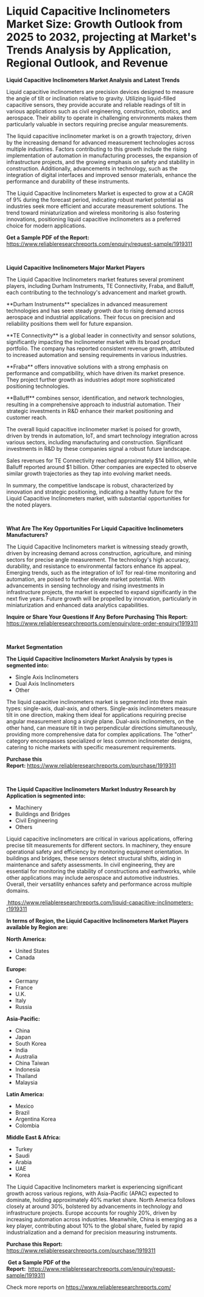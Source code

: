 <p><h1>Liquid Capacitive Inclinometers Market Size: Growth Outlook from 2025 to 2032, projecting at Market's Trends Analysis by Application, Regional Outlook, and Revenue</h1></p><p><strong>Liquid Capacitive Inclinometers Market Analysis and Latest Trends</strong></p>
<p><p>Liquid capacitive inclinometers are precision devices designed to measure the angle of tilt or inclination relative to gravity. Utilizing liquid-filled capacitive sensors, they provide accurate and reliable readings of tilt in various applications such as civil engineering, construction, robotics, and aerospace. Their ability to operate in challenging environments makes them particularly valuable in sectors requiring precise angular measurements.</p><p>The liquid capacitive inclinometer market is on a growth trajectory, driven by the increasing demand for advanced measurement technologies across multiple industries. Factors contributing to this growth include the rising implementation of automation in manufacturing processes, the expansion of infrastructure projects, and the growing emphasis on safety and stability in construction. Additionally, advancements in technology, such as the integration of digital interfaces and improved sensor materials, enhance the performance and durability of these instruments.</p><p>The Liquid Capacitive Inclinometers Market is expected to grow at a CAGR of 9% during the forecast period, indicating robust market potential as industries seek more efficient and accurate measurement solutions. The trend toward miniaturization and wireless monitoring is also fostering innovations, positioning liquid capacitive inclinometers as a preferred choice for modern applications.</p></p>
<p><strong>Get a Sample PDF of the Report:&nbsp;</strong> <a href="https://www.reliableresearchreports.com/enquiry/request-sample/1919311?utm_campaign=3110&utm_medium=2&utm_source=Github&utm_content=ia&utm_term=10042025&utm_id=liquid-capacitive-inclinometers">https://www.reliableresearchreports.com/enquiry/request-sample/1919311</a></p>
<p>&nbsp;</p>
<p><strong>Liquid Capacitive Inclinometers Major Market Players</strong></p>
<p><p>The Liquid Capacitive Inclinometers market features several prominent players, including Durham Instruments, TE Connectivity, Fraba, and Balluff, each contributing to the technology's advancement and market growth. </p><p>**Durham Instruments** specializes in advanced measurement technologies and has seen steady growth due to rising demand across aerospace and industrial applications. Their focus on precision and reliability positions them well for future expansion.</p><p>**TE Connectivity** is a global leader in connectivity and sensor solutions, significantly impacting the inclinometer market with its broad product portfolio. The company has reported consistent revenue growth, attributed to increased automation and sensing requirements in various industries.</p><p>**Fraba** offers innovative solutions with a strong emphasis on performance and compatibility, which have driven its market presence. They project further growth as industries adopt more sophisticated positioning technologies.</p><p>**Balluff** combines sensor, identification, and network technologies, resulting in a comprehensive approach to industrial automation. Their strategic investments in R&D enhance their market positioning and customer reach.</p><p>The overall liquid capacitive inclinometer market is poised for growth, driven by trends in automation, IoT, and smart technology integration across various sectors, including manufacturing and construction. Significant investments in R&D by these companies signal a robust future landscape.</p><p>Sales revenues for TE Connectivity reached approximately $14 billion, while Balluff reported around $1 billion. Other companies are expected to observe similar growth trajectories as they tap into evolving market needs. </p><p>In summary, the competitive landscape is robust, characterized by innovation and strategic positioning, indicating a healthy future for the Liquid Capacitive Inclinometers market, with substantial opportunities for the noted players.</p></p>
<p>&nbsp;</p>
<p><strong>What Are The Key Opportunities For Liquid Capacitive Inclinometers Manufacturers?</strong></p>
<p><p>The Liquid Capacitive Inclinometers market is witnessing steady growth, driven by increasing demand across construction, agriculture, and mining sectors for precise angle measurement. The technology's high accuracy, durability, and resistance to environmental factors enhance its appeal. Emerging trends, such as the integration of IoT for real-time monitoring and automation, are poised to further elevate market potential. With advancements in sensing technology and rising investments in infrastructure projects, the market is expected to expand significantly in the next five years. Future growth will be propelled by innovation, particularly in miniaturization and enhanced data analytics capabilities.</p></p>
<p><strong>Inquire or Share Your Questions If Any Before Purchasing This Report:</strong> <a href="https://www.reliableresearchreports.com/enquiry/pre-order-enquiry/1919311?utm_campaign=3110&utm_medium=2&utm_source=Github&utm_content=ia&utm_term=10042025&utm_id=liquid-capacitive-inclinometers">https://www.reliableresearchreports.com/enquiry/pre-order-enquiry/1919311</a></p>
<p>&nbsp;</p>
<p><strong>Market Segmentation</strong></p>
<p><strong>The Liquid Capacitive Inclinometers Market Analysis by types is segmented into:</strong></p>
<p><ul><li>Single Axis Inclinometers</li><li>Dual Axis Inclinometers</li><li>Other</li></ul></p>
<p><p>The liquid capacitive inclinometers market is segmented into three main types: single-axis, dual-axis, and others. Single-axis inclinometers measure tilt in one direction, making them ideal for applications requiring precise angular measurement along a single plane. Dual-axis inclinometers, on the other hand, can measure tilt in two perpendicular directions simultaneously, providing more comprehensive data for complex applications. The "other" category encompasses specialized or less common inclinometer designs, catering to niche markets with specific measurement requirements.</p></p>
<p><strong>Purchase this Report:&nbsp;</strong><a href="https://www.reliableresearchreports.com/purchase/1919311?utm_campaign=3110&utm_medium=2&utm_source=Github&utm_content=ia&utm_term=10042025&utm_id=liquid-capacitive-inclinometers">https://www.reliableresearchreports.com/purchase/1919311</a></p>
<p>&nbsp;</p>
<p><strong>The Liquid Capacitive Inclinometers Market Industry Research by Application is segmented into:</strong></p>
<p><ul><li>Machinery</li><li>Buildings and Bridges</li><li>Civil Engineering</li><li>Others</li></ul></p>
<p><p>Liquid capacitive inclinometers are critical in various applications, offering precise tilt measurements for different sectors. In machinery, they ensure operational safety and efficiency by monitoring equipment orientation. In buildings and bridges, these sensors detect structural shifts, aiding in maintenance and safety assessments. In civil engineering, they are essential for monitoring the stability of constructions and earthworks, while other applications may include aerospace and automotive industries. Overall, their versatility enhances safety and performance across multiple domains.</p></p>
<p><a href="https://www.reliableresearchreports.com/liquid-capacitive-inclinometers-r1919311?utm_campaign=3110&utm_medium=2&utm_source=Github&utm_content=ia&utm_term=10042025&utm_id=liquid-capacitive-inclinometers">&nbsp;https://www.reliableresearchreports.com/liquid-capacitive-inclinometers-r1919311</a></p>
<p><strong>In terms of Region, the Liquid Capacitive Inclinometers Market Players available by Region are:</strong></p>
<p>
    <p> <strong> North America: </strong>
        <ul>
            <li>United States</li>
            <li>Canada</li>
        </ul>
        </p> 
    <p> <strong> Europe: </strong>
        <ul>
            <li>Germany</li>
            <li>France</li>
            <li>U.K.</li>
            <li>Italy</li>
            <li>Russia</li>
        </ul>
        </p> 
    <p> <strong> Asia-Pacific: </strong>
        <ul>
            <li>China</li>
            <li>Japan</li>
            <li>South Korea</li>
            <li>India</li>
            <li>Australia</li>
            <li>China Taiwan</li>
            <li>Indonesia</li>
            <li>Thailand</li>
            <li>Malaysia</li>
        </ul>
        </p> 
    <p> <strong> Latin America: </strong>
        <ul>
            <li>Mexico</li>
            <li>Brazil</li>
            <li>Argentina Korea</li>
            <li>Colombia</li>
        </ul>
        </p> 
    <p> <strong> Middle East & Africa: </strong>
        <ul>
            <li>Turkey</li>
            <li>Saudi</li>
            <li>Arabia</li>
            <li>UAE</li>
            <li>Korea</li>
        </ul>
    </p>
    </p>
<p><p>The Liquid Capacitive Inclinometers market is experiencing significant growth across various regions, with Asia-Pacific (APAC) expected to dominate, holding approximately 40% market share. North America follows closely at around 30%, bolstered by advancements in technology and infrastructure projects. Europe accounts for roughly 20%, driven by increasing automation across industries. Meanwhile, China is emerging as a key player, contributing about 10% to the global share, fueled by rapid industrialization and a demand for precision measuring instruments.</p></p>
<p><strong>Purchase this Report: </strong><a href="https://www.reliableresearchreports.com/purchase/1919311?utm_campaign=3110&utm_medium=2&utm_source=Github&utm_content=ia&utm_term=10042025&utm_id=liquid-capacitive-inclinometers">https://www.reliableresearchreports.com/purchase/1919311</a></p>
<p>&nbsp;<strong>Get a Sample PDF of the Report:&nbsp;&nbsp;</strong><a href="https://www.reliableresearchreports.com/enquiry/request-sample/1919311?utm_campaign=3110&utm_medium=2&utm_source=Github&utm_content=ia&utm_term=10042025&utm_id=liquid-capacitive-inclinometers">https://www.reliableresearchreports.com/enquiry/request-sample/1919311</a></p>
<p><strong></strong></p>
<p>Check more reports on <a href="https://www.reliableresearchreports.com/?utm_campaign=3110&utm_medium=2&utm_source=Github&utm_content=ia&utm_term=10042025&utm_id=liquid-capacitive-inclinometers">https://www.reliableresearchreports.com/</a></p>